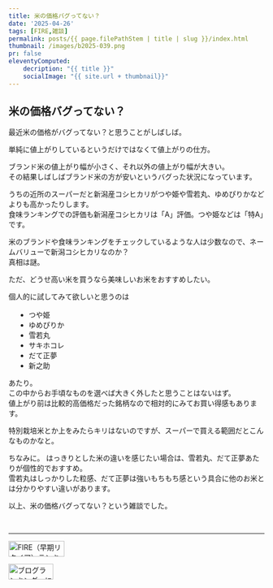 ```yaml
---
title: 米の価格バグってない？
date: '2025-04-26'
tags: [FIRE,雑談]
permalink: posts/{{ page.filePathStem | title | slug }}/index.html
thumbnail: /images/b2025-039.png
pr: false
eleventyComputed:
    decription: "{{ title }}"
    socialImage: "{{ site.url + thumbnail}}"
---
```



## 米の価格バグってない？

最近米の価格がバグってない？と思うことがしばしば。

単純に値上がりしているというだけではなくて値上がりの仕方。

ブランド米の値上がり幅が小さく、それ以外の値上がり幅が大きい。<br/>
その結果しばしばブランド米の方が安いというバグった状況になっています。

うちの近所のスーパーだと新潟産コシヒカリがつや姫や雪若丸、ゆめぴりかなどよりも高かったりします。<br/>
食味ランキングでの評価も新潟産コシヒカリは「A」評価。つや姫などは「特A」です。

米のブランドや食味ランキングをチェックしているような人は少数なので、ネームバリューで新潟コシヒカリなのか？<br/>
真相は謎。

ただ、どうせ高い米を買うなら美味しいお米をおすすめしたい。

個人的に試してみて欲しいと思うのは

* つや姫
* ゆめぴりか
* 雪若丸
* サキホコレ
* だて正夢
* 新之助

あたり。<br/>
この中からお手頃なものを選べば大きく外したと思うことはないはず。<br/>
値上がり前は比較的高価格だった銘柄なので相対的にみてお買い得感もあります。

特別栽培米とか上をみたらキリはないのですが、スーパーで買える範囲だとこんなものかなと。

ちなみに。
はっきりとした米の違いを感じたい場合は、雪若丸、だて正夢あたりが個性的でおすすめ。<br/>
雪若丸はしっかりした粒感、だて正夢は強いもちもち感という具合に他のお米とは分かりやすい違いがあります。

以上、米の価格バグってない？という雑談でした。



<br/>
<hr/>

<a href="https://blog.with2.net/link/?id=2111205&cid=5493" title="FIRE（早期リタイア）ランキング"><img alt="FIRE（早期リタイア）ランキング" width="110" height="31" src="https://blog.with2.net/img/banner/c/banner_1/br_c_5493_1.gif"></a>

<a href="https://blogmura.com/ranking/in?p_cid=11188911" target="_blank"><img src="https://b.blogmura.com/88_31.gif" width="88" height="31" border="0" alt="ブログランキング・にほんブログ村へ" /></a>

<style>
.ac-icon { 
    width: 300px; display: inline-block; word-break: break-all; text-align: center; margin-right: 30px;
    img { object-fit: contain; width: 100%; height: 100%; }
}

ol { margin-top: 1rem; margin-left: 2rem; list-style-position: outside; }

ul { margin-top: 1rem; margin-left: 1rem; }
ul li { list-style-type: disc; }
ul li ul { margin-top: 0; }
ul li ul li { list-style-type: circle; }
</style>